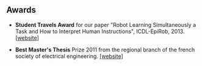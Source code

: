 ## Awards

- **Student Travels Award** for our paper "Robot Learning Simultaneously a Task and How to Interpret Human Instructions", ICDL-EpiRob, 2013. [[website]](http://www.er.ams.eng.osaka-u.ac.jp/icdl-epirob-2013/index.html)

- **Best Master's Thesis** Prize 2011 from the regional branch of the french society of electrical engineering. [[website]](http://mipy.see.asso.fr/restore/index.php?option=com_content&view=article&id=49&Itemid=48)
